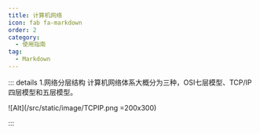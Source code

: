 ```yaml
---
title: 计算机网络
icon: fab fa-markdown
order: 2
category:
  - 使用指南
tag:
  - Markdown
---
```


::: details 1.网络分层结构
计算机网络体系大概分为三种，OSI七层模型、TCP/IP四层模型和五层模型。

![Alt](/src/static/image/TCPIP.png =200x300)


:::